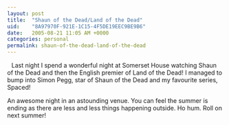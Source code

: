 ```yaml
---
layout: post
title:  "Shaun of the Dead/Land of the Dead"
uid:	"8A97970F-921E-1C15-4F5DE19EEC9BE9B6"
date:   2005-08-21 11:05 AM +0000
categories: personal
permalink: shaun-of-the-dead-land-of-the-dead
---
```

<a href="http://photos1.blogger.com/blogger/400/255/1600/Image0291.jpg"><img style="float:left; margin:0 10px 10px 0;cursor:pointer; cursor:hand;" src="http://photos1.blogger.com/blogger/400/255/200/Image029.jpg" border="0" alt="" /></a>
Last night I spend a wonderful night at Somerset House watching Shaun of the Dead and then the English premier of Land of the Dead! I managed to bump into Simon Pegg, star of Shaun of the Dead and my favourite series, Spaced!

An awesome night in an astounding venue. You can feel the summer is ending as there are less and less things happening outside. Ho hum. Roll on next summer!